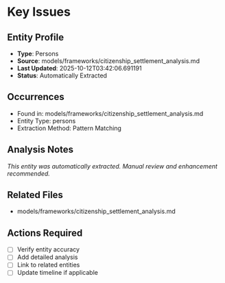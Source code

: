 # Key Issues

## Entity Profile
- **Type**: Persons
- **Source**: models/frameworks/citizenship_settlement_analysis.md
- **Last Updated**: 2025-10-12T03:42:06.691191
- **Status**: Automatically Extracted

## Occurrences
- Found in: models/frameworks/citizenship_settlement_analysis.md
- Entity Type: persons
- Extraction Method: Pattern Matching

## Analysis Notes
*This entity was automatically extracted. Manual review and enhancement recommended.*

## Related Files
- models/frameworks/citizenship_settlement_analysis.md

## Actions Required
- [ ] Verify entity accuracy
- [ ] Add detailed analysis
- [ ] Link to related entities
- [ ] Update timeline if applicable
